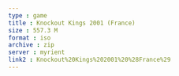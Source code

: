 ```yaml
---
type : game
title : Knockout Kings 2001 (France)
size : 557.3 M
format : iso
archive : zip
server : myrient
link2 : Knockout%20Kings%202001%20%28France%29
---
```

